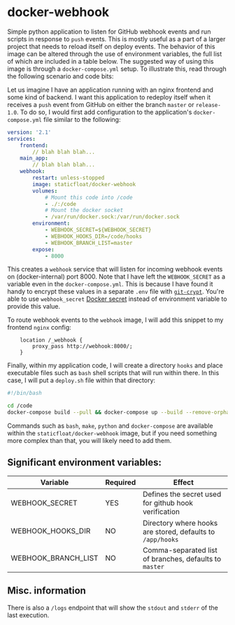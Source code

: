 # docker-webhook

Simple python application to listen for GitHub webhook events and run scripts in response to `push` events.  This is mostly useful as a part of a larger project that needs to reload itself on deploy events.  The behavior of this image can be altered through the use of environment variables, the full list of which are included in a table below.  The suggested way of using this image is through a `docker-compose.yml` setup.  To illustrate this, read through the following scenario and code bits:

Let us imagine I have an application running with an nginx frontend and some kind of backend.  I want this application to redeploy itself when it receives a `push` event from GitHub on either the branch `master` or `release-1.0`.  To do so, I would first add configuration to the application's `docker-compose.yml` file similar to the following:

```yaml
version: '2.1'
services:
    frontend:
        // blah blah blah...
    main_app:
        // blah blah blah...
    webhook:
        restart: unless-stopped
        image: staticfloat/docker-webhook
        volumes:
            # Mount this code into /code
            - ./:/code
            # Mount the docker socket
            - /var/run/docker.sock:/var/run/docker.sock
        environment:
            - WEBHOOK_SECRET=${WEBHOOK_SECRET}
            - WEBHOOK_HOOKS_DIR=/code/hooks
            - WEBHOOK_BRANCH_LIST=master
        expose:
            - 8000
```

This creates a `webhook` service that will listen for incoming webhook events on (docker-internal) port 8000.  Note that I have left the `WEBHOOK_SECRET` as a variable even in the `docker-compose.yml`.  This is because I have found it handy to encrypt these values in a separate `.env` file with [`git-crypt`](https://github.com/AGWA/git-crypt).
You're able to use `webhook_secret` [Docker secret](https://docs.docker.com/compose/compose-file/#secrets) instead of environment variable to provide this value.

To route webhook events to the `webhook` image, I will add this snippet to my frontend `nginx` config:

```
    location /_webhook {
        proxy_pass http://webhook:8000/;
    }
```

Finally, within my application code, I will create a directory `hooks` and place executable files such as `bash` shell scripts that will run within there.  In this case, I will put a `deploy.sh` file within that directory:

```bash
#!/bin/bash

cd /code
docker-compose build --pull && docker-compose up --build --remove-orphans -d
```

Commands such as `bash`, `make`, `python` and `docker-compose` are available within the `staticfloat/docker-webhook` image, but if you need something more complex than that, you will likely need to add them.

## Significant environment variables:

| Variable            | Required | Effect                                                     |
| --------------------|----------|------------------------------------------------------------|
| WEBHOOK_SECRET      | YES      | Defines the secret used for github hook verification       |
| WEBHOOK_HOOKS_DIR   | NO       | Directory where hooks are stored, defaults to `/app/hooks` |
| WEBHOOK_BRANCH_LIST | NO       | Comma-separated list of branches, defaults to `master`     |

## Misc. information

There is also a `/logs` endpoint that will show the `stdout` and `stderr` of the last execution.
